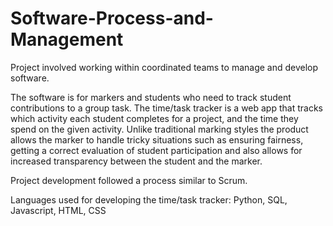 # Software-Process-and-Management
Project involved working within coordinated teams to manage and develop software. 

The software is for markers and students who need to track student contributions to a group task. The time/task tracker is a web app that tracks which activity each student completes for a project, and the time they spend on the given activity. Unlike traditional marking styles the product allows the marker to handle tricky situations such as ensuring fairness, getting a correct evaluation of student participation and also allows for increased transparency between the student and the marker.

Project development followed a process similar to Scrum. 

Languages used for developing the time/task tracker: Python, SQL, Javascript, HTML, CSS

